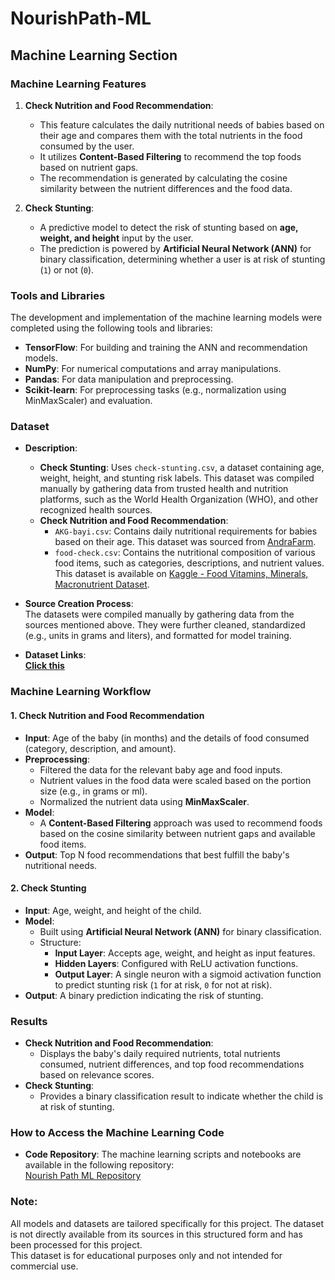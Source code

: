 # NourishPath-ML

## Machine Learning Section

### Machine Learning Features
1. **Check Nutrition and Food Recommendation**:
   - This feature calculates the daily nutritional needs of babies based on their age and compares them with the total nutrients in the food consumed by the user.
   - It utilizes **Content-Based Filtering** to recommend the top foods based on nutrient gaps.
   - The recommendation is generated by calculating the cosine similarity between the nutrient differences and the food data.

2. **Check Stunting**:
   - A predictive model to detect the risk of stunting based on **age, weight, and height** input by the user.
   - The prediction is powered by **Artificial Neural Network (ANN)** for binary classification, determining whether a user is at risk of stunting (`1`) or not (`0`).

### Tools and Libraries
The development and implementation of the machine learning models were completed using the following tools and libraries:
- **TensorFlow**: For building and training the ANN and recommendation models.
- **NumPy**: For numerical computations and array manipulations.
- **Pandas**: For data manipulation and preprocessing.
- **Scikit-learn**: For preprocessing tasks (e.g., normalization using MinMaxScaler) and evaluation.

### Dataset
- **Description**:  
  - **Check Stunting**: Uses `check-stunting.csv`, a dataset containing age, weight, height, and stunting risk labels. This dataset was compiled manually by gathering data from trusted health and nutrition platforms, such as the World Health Organization (WHO), and other recognized health sources.
  - **Check Nutrition and Food Recommendation**:
    - `AKG-bayi.csv`: Contains daily nutritional requirements for babies based on their age. This dataset was sourced from [AndraFarm](https://m.andrafarm.com/_andra.php?_i=daftar-akg).
    - `food-check.csv`: Contains the nutritional composition of various food items, such as categories, descriptions, and nutrient values. This dataset is available on [Kaggle - Food Vitamins, Minerals, Macronutrient Dataset](https://www.kaggle.com/datasets/mexwell/food-vitamins-minerals-macronutrient).

- **Source Creation Process**:  
  The datasets were compiled manually by gathering data from the sources mentioned above. They were further cleaned, standardized (e.g., units in grams and liters), and formatted for model training.

- **Dataset Links**:  
  [**Click this**](https://github.com/Nourish-Path/MachineLearning/tree/main/Dataset)

### Machine Learning Workflow
#### **1. Check Nutrition and Food Recommendation**
   - **Input**: Age of the baby (in months) and the details of food consumed (category, description, and amount).
   - **Preprocessing**:
     - Filtered the data for the relevant baby age and food inputs.
     - Nutrient values in the food data were scaled based on the portion size (e.g., in grams or ml).
     - Normalized the nutrient data using **MinMaxScaler**.
   - **Model**:
     - A **Content-Based Filtering** approach was used to recommend foods based on the cosine similarity between nutrient gaps and available food items.
   - **Output**: Top N food recommendations that best fulfill the baby's nutritional needs.

#### **2. Check Stunting**
   - **Input**: Age, weight, and height of the child.
   - **Model**:
     - Built using **Artificial Neural Network (ANN)** for binary classification.
     - Structure:
       - **Input Layer**: Accepts age, weight, and height as input features.
       - **Hidden Layers**: Configured with ReLU activation functions.
       - **Output Layer**: A single neuron with a sigmoid activation function to predict stunting risk (`1` for at risk, `0` for not at risk).
   - **Output**: A binary prediction indicating the risk of stunting.

### Results
- **Check Nutrition and Food Recommendation**:
  - Displays the baby's daily required nutrients, total nutrients consumed, nutrient differences, and top food recommendations based on relevance scores.
- **Check Stunting**:
  - Provides a binary classification result to indicate whether the child is at risk of stunting.

### How to Access the Machine Learning Code
- **Code Repository**:
  The machine learning scripts and notebooks are available in the following repository:  
  [Nourish Path ML Repository](https://github.com/Nourish-Path/MachineLearning)

### Note:
All models and datasets are tailored specifically for this project. The dataset is not directly available from its sources in this structured form and has been processed for this project.  
This dataset is for educational purposes only and not intended for commercial use.
